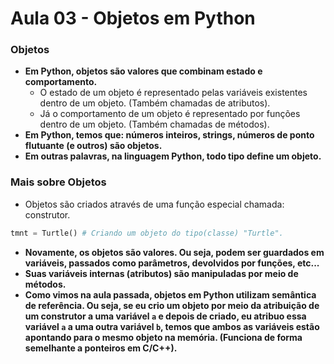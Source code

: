 # Aula 03 - Objetos em Python

### Objetos
* __Em Python, objetos são valores que combinam estado e comportamento.__
  * O estado de um objeto é representado pelas variáveis existentes dentro de um objeto. (Também chamadas de atributos).
  * Já o comportamento de um objeto é representado por funções dentro de um objeto. (Também chamadas de métodos).
* __Em Python, temos que: números inteiros, strings, números de ponto flutuante (e outros) são objetos.__
* __Em outras palavras, na linguagem Python, todo tipo define um objeto.__

### Mais sobre Objetos
* Objetos são criados através de uma função especial chamada: construtor.
```Python
tmnt = Turtle() # Criando um objeto do tipo(classe) "Turtle".
```
* __Novamente, os objetos são valores. Ou seja, podem ser guardados em variáveis, passados como parâmetros, devolvidos por funções, etc...__
* __Suas variáveis internas (atributos) são manipuladas por meio de métodos.__
* __Como vimos na aula passada, objetos em Python utilizam semântica de referência. Ou seja, se eu crio um objeto por meio da atribuição de um construtor a uma variável ```a``` e depois de criado, eu atribuo essa variável ```a``` a uma outra variável ```b```, temos que ambos as variáveis estão apontando para o mesmo objeto na memória. (Funciona de forma semelhante a ponteiros em C/C++).__
